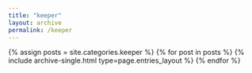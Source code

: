 ```yaml
---
title: "keeper"
layout: archive
permalink: /keeper
---
```


{% assign posts = site.categories.keeper %}
{% for post in posts %} {% include archive-single.html type=page.entries_layout %} {% endfor %}